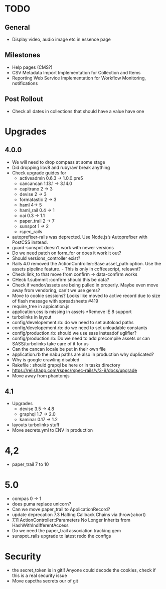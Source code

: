 # TODO

## General
* Display video, audio image etc in essence page

## Milestones
* Help pages (CMS?)
* CSV Metadata Import Implementation for Collection and Items
* Reporting Web Service Implementation for Workflow Monitoring, notifications

## Post Rollout
* Check all dates in collections that should have a value have one



# Upgrades

## 4.0.0
* We will need to drop compass at some stage
* Did dropping libv8 and rubyravr break anything
* Check upgrade guides for
  * activeadmin 0.6.3 -> 1.0.0.pre5
  * cancancan 1.13.1 -> 3.14.0
  * capitrano 2 -> 3
  * devise 2 -> 3
  * formatastic 2 -> 3
  * haml 4-> 5
  * haml_rail 0.4 -> 1
  * oai 0.3 -> 1.1
  * paper_trail 2 -> 7
  * sunspot 1 -> 2
  * rspec_rails
* autoprefixer-rails was deprected. Use Node.js’s Autoprefixer with PostCSS instead.
* guard-sunspot doesn't work with newer versions
* Do we need patch on form_for or does it work it out?
* Should versions_controller exist?
* Rails 4.0 removed the ActionController::Base.asset_path option. Use the assets pipeline feature. - This is only in coffeescript, releavnt?
* Check link_to that move from confirm -> data-confirm works
* CHeck f.submmit :confirm should this be data?
* Check if vendor/assets are being pulled in properly. Maybe even move away from vendoring, can't we use gems?
* Move to cookie sessions? Looks like moved to active record due to size of flash message with spreadsheets #419
* require_tree in appication.js
* application.css is missing in assets
*Remove IE 8 support
* turbolinks in layout
* config/developement.rb: do we need to set autoload paths
* config/developement.rb: do we need to set unloadable constants
* config/production.rb: should we use sass insteadof uglifier?
* config/production.rb: Do we need to add precompile assets or can SASS/turbolinks take care of it for us
* Can the cancan locale be put in their own file
* application.rb the nabu paths are also in production why duplicated?
* Why is google crawling disabled
* Rakefile : should grapql be here or in tasks directory
* https://relishapp.com/rspec/rspec-rails/v/3-9/docs/upgrade
* Move away from phantomjs

## 4.1
* Upgrades
  * devise 3.5 -> 4.8
  * graphql 1.7 -> 2.0
  * kaminar 0.17 -> 1.2
* layouts turbolinks stuff
* Move secrets.yml to ENV in production


# 4,2
* paper_trail 7 to 10

# 5.0
* compas 0 -> 1
* does puma replace unicorn?
* Can we move paper_trail to ApplicationRecord?
* update deprecation 7.3 Halting Callback Chains via throw(:abort)
* 7.11 ActionController::Parameters No Longer Inherits from HashWithIndifferentAccess
* Do we need the paper_trail association tracking gem
* sunspot_rails upgrade to latest redo the configs 

# Security
* the secret_token is in git!! Anyone could decode the cookies, check if this is a real security issue
* Move capctha secrets our of git

